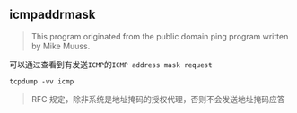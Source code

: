 icmpaddrmask
---
> This program originated from the public domain ping program written by Mike Muuss.


可以通过查看到有发送`ICMP`的`ICMP address mask request`
```shell
tcpdump -vv icmp 
```

> RFC 规定，除非系统是地址掩码的授权代理，否则不会发送地址掩码应答
